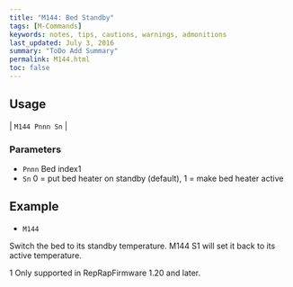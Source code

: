 ```yaml
---
title: "M144: Bed Standby" 
tags: [M-Commands]
keywords: notes, tips, cautions, warnings, admonitions
last_updated: July 3, 2016
summary: "ToDo Add Summary"
permalink: M144.html
toc: false
---
```



## Usage ##

| `M144 Pnnn Sn` |

### Parameters ###

+ `Pnnn` Bed index1
+ `Sn` 0 = put bed heater on standby (default), 1 = make bed heater active

## Example ##

+ `M144`

Switch the bed to its standby temperature. M144 S1 will set it back to its active temperature.

1 Only supported in RepRapFirmware 1.20 and later.

